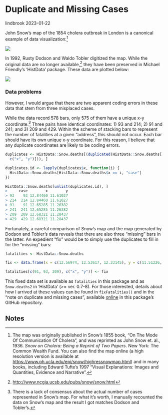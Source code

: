 Duplicate and Missing Cases
================
lindbrook
2023-01-22

John Snow’s map of the 1854 cholera outbreak in London is a canonical
example of data visualization:[^1]

![](msu-snows-mapB.jpg)

In 1992, Rusty Dodson and Waldo Tobler digitized the map. While the
original data are no longer available,[^2] they have been preserved in
Michael Friendly’s ‘HistData’ package. These data are plotted below:

<img src="duplicate.missing.cases_files/figure-gfm/unnamed-chunk-2-1.png" style="display: block; margin: auto;" />

### Data problems

However, I would argue that there are two apparent coding errors in
these data that stem from three misplaced cases.

While the data record 578 bars, only 575 of them have a unique x-y
coordinate.[^3] Three pairs have identical coordinates: 1) 93 and 214;
2) 91 and 241; and 3) 209 and 429. Within the scheme of stacking bars to
represent the number of fatalities at a given “address”, this should not
occur. Each bar should have its own unique x-y coordinate. For this
reason, I believe that any duplicate coordinates are likely to be coding
errors.

``` r
duplicates <- HistData::Snow.deaths[(duplicated(HistData::Snow.deaths[,
  c("x", "y")])), ]

duplicates.id <- lapply(duplicates$x, function(i) {
  HistData::Snow.deaths[HistData::Snow.deaths$x == i, "case"]
})

HistData::Snow.deaths[unlist(duplicates.id), ]
>     case        x        y
> 93    93 12.84460 11.61027
> 214  214 12.84460 11.61027
> 91    91 12.65285 11.26382
> 241  241 12.65285 11.26382
> 209  209 12.68321 11.28437
> 429  429 12.68321 11.28437
```

Fortunately, a careful comparison of Snow’s map and the map generated by
Dodson and Tobler’s data reveals that there are also three “missing”
bars in the latter. An expedient “fix” would be to simply use the
duplicates to fill in for the “missing” bars:

``` r
fatalities <- HistData::Snow.deaths

fix <- data.frame(x = c(12.56974, 12.53617, 12.33145), y = c(11.51226, 11.58107, 14.80316))

fatalities[c(91, 93, 209), c("x", "y")] <- fix
```

This fixed data set is available as `fatalities` in this package and as
`Snow.deaths2` in ‘HistData’ (\>= ver. 0.7-8). For those interested,
details about how I arrived at these values can be found in
`fixFatalities()` and in the “note on duplicate and missing cases”,
available
[online](https://github.com/lindbrook/cholera/blob/master/docs/notes/duplicate.missing.cases.notes.md)
in this package’s GitHub repository.

## Notes

[^1]: The map was originally published in Snow’s 1855 book, “On The Mode
    Of Communication Of Cholera”, and was reprinted as John Snow et.
    al., 1936. *Snow on Cholera: Being a Reprint of Two Papers*. New
    York: The Common Wealth Fund. You can also find the map online (a
    high resolution version is available at
    <https://www.ph.ucla.edu/epi/snow/highressnowmap.html>) and in many
    books, including Edward Tufte’s 1997 “Visual Explanations: Images
    and Quantities, Evidence and Narrative”.

[^2]: <http://www.ncgia.ucsb.edu/pubs/snow/snow.html>

[^3]: There is a lack of consensus about the actual number of cases
    represented in Snow’s map. For what it’s worth, I manually recounted
    the data on Snow’s map and the result I got matches Dodson and
    Tobler’s.
